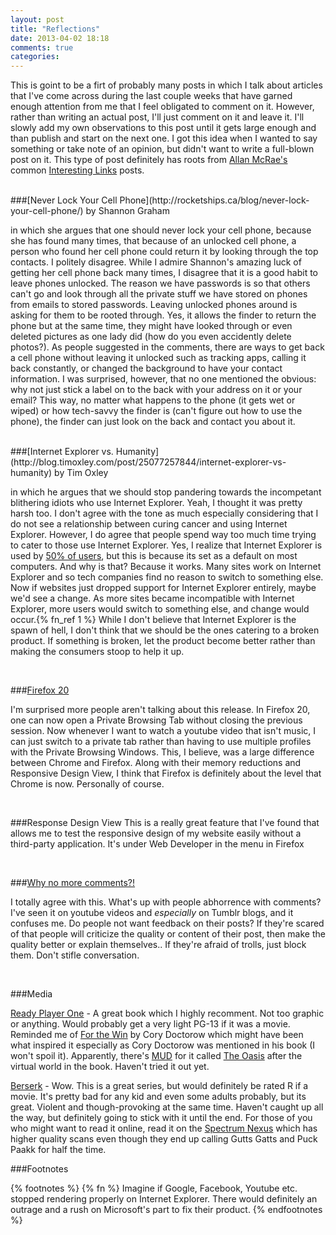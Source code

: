 ```yaml
---
layout: post
title: "Reflections"
date: 2013-04-02 18:18
comments: true
categories: 
---
```


This is goint to be a firt of probably many posts in which I talk about articles that I've come across during the last couple weeks that have garned enough attention from me that I feel obligated to comment on it. However, rather than writing an actual post, I'll just comment on it and leave it. I'll slowly add my own observations to this post until it gets large enough and than publish and start on the next one. I got this idea when I wanted to say something or take note of an opinion, but didn't want to write a full-blown post on it. This type of post definitely has roots from [Allan McRae's](https://www.archlinux.org/developers/#allan) common [Interesting Links](http://allanmcrae.com/2013/03/interesting-links-march-2013/) posts. 

<!-- more -->

<br>
###[Never Lock Your Cell Phone](http://rocketships.ca/blog/never-lock-your-cell-phone/) by Shannon Graham

in which she argues that one should never lock your cell phone, because she has found many times, that because of an unlocked cell phone, a person who found her cell phone could return it by looking through the top contacts. I politely disagree. While I admire Shannon's amazing luck of getting her cell phone back many times, I disagree that it is a good habit to leave phones unlocked. The reason we have passwords is so that others can't go and look through all the private stuff we have stored on phones from emails to stored passwords. Leaving unlocked phones around is asking for them to be rooted through. Yes, it allows the finder to return the phone but at the same time, they might have looked through or even deleted pictures as one lady did (how do you even accidently delete photos?). As people suggested in the comments, there are ways to get back a cell phone without leaving it unlocked such as tracking apps, calling it back constantly, or changed the background to have your contact information. I was surprised, however, that no one mentioned the obvious: why not just stick a label on to the back with your address on it or your email? This way, no matter what happens to the phone (it gets wet or wiped) or how tech-savvy the finder is (can't figure out how to use the phone), the finder can just look on the back and contact you about it.

<br>
###[Internet Explorer vs. Humanity](http://blog.timoxley.com/post/25077257844/internet-explorer-vs-humanity) by Tim Oxley

in which he argues that we should stop pandering towards the incompetant blithering idiots who use Internet Explorer. Yeah, I thought it was pretty harsh too. I don't agree with the tone as much especially considering that I do not see a relationship between curing cancer and using Internet Explorer. However, I do agree that people spend way too much time trying to cater to those use Internet Explorer. Yes, I realize that Internet Explorer is used by [50% of users](http://arstechnica.com/information-technology/2013/04/internet-explorer-10-almost-doubles-its-users-thanks-to-windows-7-release/), but this is because its set as a default on most computers. And why is that? Because it works. Many sites work on Internet Explorer and so tech companies find no reason to switch to something else. Now if websites just dropped support for Internet Explorer entirely, maybe we'd see a change. As more sites became incompatible with Internet Explorer, more users would switch to something else, and change would occur.{% fn_ref 1 %} While I don't believe that Internet Explorer is the spawn of hell, I don't think that we should be the ones catering to a broken product. If something is broken, let the product become better rather than making the consumers stoop to help it up.  

<br>

###[Firefox 20](https://blog.mozilla.org/blog/2013/04/02/firefox-gives-you-more-control-over-your-privacy/)

I'm surprised more people aren't talking about this release. In Firefox 20, one can now open a Private Browsing Tab without closing the previous session. Now whenever I want to watch a youtube video that isn't music, I can just switch to a private tab rather than having to use multiple profiles with the Private Browsing Windows. This, I believe, was a large difference between Chrome and Firefox. Along with their memory reductions and Responsive Design View, I think that Firefox is definitely about the level that Chrome is now. Personally of course.

<br>

###Response Design View
This is a really great feature that I've found that allows me to test the responsive design of my website easily without a third-party application. It's under Web Developer in the menu in Firefox

<br>

###[Why no more comments?!](http://wrongsideofmemphis.com/2013/04/03/only-external-comments-allowed/)

I totally agree with this. What's up with people abhorrence with comments? I've seen it on youtube videos and *especially* on Tumblr blogs, and it confuses me. Do people not want feedback on their posts? If they're scared of that people will criticize the quality or content of their post, then make the quality better or explain themselves.. If they're afraid of trolls, just block them. Don't stifle conversation.

<br>

###Media

[Ready Player One](http://www.amazon.com/Ready-Player-One-Ernest-Cline/dp/0307887448) - A great book which I highly recomment. Not too graphic or anything. Would probably get a very light PG-13 if it was a movie. Reminded me of [For the Win](http://www.amazon.com/For-Win-Cory-Doctorow/dp/B004E3XII0) by Cory Doctorow which might have been what inspired it especially as Cory Doctorow was mentioned in his book (I won't spoil it). Apparently, there's [MUD](https://en.wikipedia.org/wiki/MUD) for it called [The Oasis](http://enter-the-oasis.com/) after the virtual world in the book. Haven't tried it out yet.

[Berserk](http://www.amazon.com/gp/search?ie=UTF8&keywords=Berserk%20Manga&tag=spectrumnexus-20&index=blended&linkCode=ur2&camp=1789&creative=9325) - Wow. This is a great series, but would definitely be rated R if a movie. It's pretty bad for any kid and even some adults probably, but its great. Violent and though-provoking at the same time. Haven't caught up all the way, but definitely going to stick with it until the end. For those of you who might want to read it online, read it on the [Spectrum Nexus](http://www.thespectrum.net/manga_scans/berserk/) which has higher quality scans even though they end up calling Gutts Gatts and Puck Paakk for half the time. 


###Footnotes

{% footnotes %}
  {% fn %} Imagine if Google, Facebook, Youtube etc. stopped rendering properly on Internet Explorer. There would definitely an outrage and a rush on Microsoft's part to fix their product. 
{% endfootnotes %}
